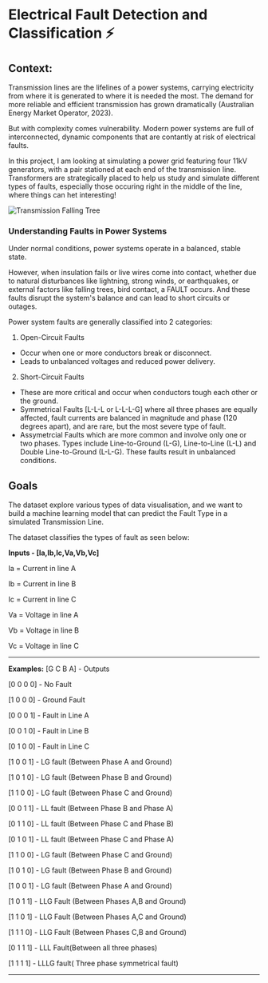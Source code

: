 # Electrical Fault Detection and Classification ⚡

## Context:

Transmission lines are the lifelines of a power systems, carrying electricity from where it is generated to where it is needed the most. The demand for more reliable and efficient transmission has grown dramatically (Australian Energy Market Operator, 2023). 

But with complexity comes vulnerability. Modern power systems are full of interconnected, dynamic components that are contantly at risk of electrical faults. 

In this project, I am looking at simulating a power grid featuring four 11kV generators, with a pair stationed at each end of the transmission line. Transformers are strategically placed to help us study and simulate different types of faults, especially those occuring right in the middle of the line, where things can het interesting!

![Transmission Falling Tree](https://lge-ku.com/sites/default/files/2021-03/Transmission_Falling_Tree_033021a.gif)


### Understanding Faults in Power Systems

Under normal conditions, power systems operate in a balanced, stable state. 

However, when insulation fails or live wires come into contact, whether due to natural disturbances like lightning, strong winds, or earthquakes, or external factors like falling trees, bird contact, a FAULT occurs. And these faults disrupt the system's balance and can lead to short circuits or outages. 

Power system faults are generally classified into 2 categories:

1. Open-Circuit Faults 
* Occur when one or more conductors break or disconnect.
* Leads to unbalanced voltages and reduced power delivery.

2. Short-Circuit Faults
* These are more critical and occur when conductors tough each other or the ground.
* Symmetrical Faults [L-L-L or L-L-L-G] where all three phases are equally affected, fault currents are balanced in magnitude and phase (120 degrees apart), and are rare, but the most severe type of fault.
* Assymetrcial Faults which are more common and involve only one or two phases. Types include Line-to-Ground (L-G), Line-to-Line (L-L) and Double Line-to-Ground (L-L-G). These faults result in unbalanced conditions. 

## Goals

The dataset explore various types of data visualisation, and we want to build a machine learning model that can predict the Fault Type in a simulated Transmission Line. 

The dataset classifies the types of fault as seen below:

**Inputs - [Ia,Ib,Ic,Va,Vb,Vc]**

Ia = Current in line A

Ib = Current in line B

Ic = Current in line C

Va = Voltage in line A

Vb = Voltage in line B

Vc = Voltage in line C

---

**Examples:**
[G C B A] - Outputs

[0 0 0 0] - No Fault

[1 0 0 0] - Ground Fault

[0 0 0 1] - Fault in Line A

[0 0 1 0] - Fault in Line B

[0 1 0 0] - Fault in Line C

[1 0 0 1] - LG fault (Between Phase A and Ground)

[1 0 1 0] - LG fault (Between Phase B and Ground)

[1 1 0 0] - LG fault (Between Phase C and Ground)

[0 0 1 1] - LL fault (Between Phase B and Phase A)

[0 1 1 0] - LL fault (Between Phase C and Phase B)

[0 1 0 1] - LL fault (Between Phase C and Phase A)

[1 1 0 0] - LG fault (Between Phase C and Ground)

[1 0 1 0] - LG fault (Between Phase B and Ground)

[1 0 0 1] - LG fault (Between Phase A and Ground)

[1 0 1 1] - LLG Fault (Between Phases A,B and Ground)

[1 1 0 1] - LLG Fault (Between Phases A,C and Ground)

[1 1 1 0] - LLG Fault (Between Phases C,B and Ground)

[0 1 1 1] - LLL Fault(Between all three phases)

[1 1 1 1] - LLLG fault( Three phase symmetrical fault)

---
